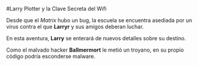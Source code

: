 #Larry Plotter y la Clave Secreta del Wifi

Desde que el *Matrix* hubo un bug, la escuela se encuentra asediada por un virus contra el que
**Larryr** y sus amigos deberan luchar.

En esta aventura, **Larry** se enterará de nuevos detalles sobre su destino.

Como el malvado hacker **Ballmermort** le metió un troyano, en su propio código podría
esconderse malware.
